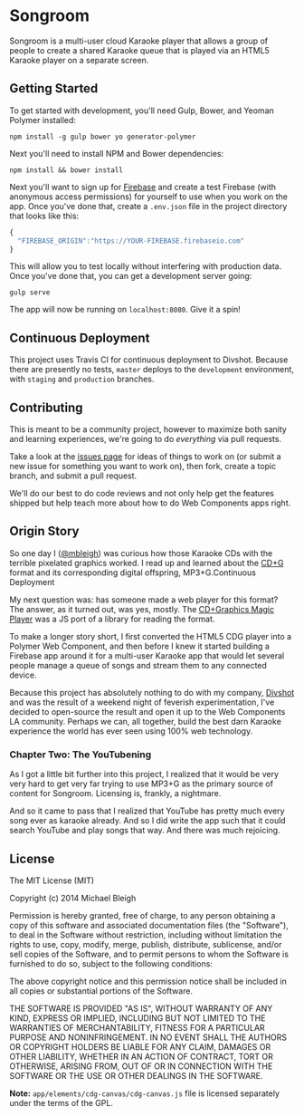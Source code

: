 # Songroom

Songroom is a multi-user cloud Karaoke player that allows a group of people to
create a shared Karaoke queue that is played via an HTML5 Karaoke player on a
separate screen.

## Getting Started

To get started with development, you'll need Gulp, Bower, and Yeoman Polymer
installed:

    npm install -g gulp bower yo generator-polymer

Next you'll need to install NPM and Bower dependencies:

    npm install && bower install

Next you'll want to sign up for [Firebase](https://www.firebase.com/) and create
a test Firebase (with anonymous access permissions) for yourself to use when you work on the app.
Once you've done that, create a `.env.json` file in the project directory that looks
like this:

```javascript
{
  "FIREBASE_ORIGIN":"https://YOUR-FIREBASE.firebaseio.com"
}
```

This will allow you to test locally without interfering with production data.
Once you've done that, you can get a development server going:

    gulp serve

The app will now be running on `localhost:8080`. Give it a spin!

## Continuous Deployment

This project uses Travis CI for continuous deployment to Divshot. Because there
are presently no tests, `master` deploys to the `development` environment, with
`staging` and `production` branches.

## Contributing

This is meant to be a community project, however to maximize both sanity and
learning experiences, we're going to do *everything* via pull requests.

Take a look at the [issues page](https://github.com/webcomponents-la/songroom) for
ideas of things to work on (or submit a new issue for something you want to
work on), then fork, create a topic branch, and submit a pull request.

We'll do our best to do code reviews and not only help get the features shipped
but help teach more about how to do Web Components apps right.

## Origin Story

So one day I ([@mbleigh](http://twitter.com/mbleigh)) was curious how those Karaoke CDs with the terrible
pixelated graphics worked. I read up and learned about the [CD+G](http://en.wikipedia.org/wiki/CD%2BG)
format and its corresponding digital offspring, MP3+G.Continuous Deployment

My next question was: has someone made a web player for this format? The answer,
as it turned out, was yes, mostly. The [CD+Graphics Magic Player](http://cdgmagic.sourceforge.net/html5_cdgplayer/)
was a JS port of a library for reading the format.

To make a longer story short, I first converted the HTML5 CDG player into a
Polymer Web Component, and then before I knew it started building a Firebase
app around it for a multi-user Karaoke app that would let several people manage
a queue of songs and stream them to any connected device.

Because this project has absolutely nothing to do with my company, [Divshot](https://divshot.com)
and was the result of a weekend night of feverish experimentation, I've decided
to open-source the result and open it up to the Web Components LA community.
Perhaps we can, all together, build the best darn Karaoke experience the world
has ever seen using 100% web technology.

### Chapter Two: The YouTubening

As I got a little bit further into this project, I realized that it would be very
very hard to get very far trying to use MP3+G as the primary source of content for
Songroom. Licensing is, frankly, a nightmare.

And so it came to pass that I realized that YouTube has pretty much every song
ever as karaoke already. And so I did write the app such that it could search
YouTube and play songs that way. And there was much rejoicing.

## License

The MIT License (MIT)

Copyright (c) 2014 Michael Bleigh

Permission is hereby granted, free of charge, to any person obtaining a copy
of this software and associated documentation files (the "Software"), to deal
in the Software without restriction, including without limitation the rights
to use, copy, modify, merge, publish, distribute, sublicense, and/or sell
copies of the Software, and to permit persons to whom the Software is
furnished to do so, subject to the following conditions:

The above copyright notice and this permission notice shall be included in
all copies or substantial portions of the Software.

THE SOFTWARE IS PROVIDED "AS IS", WITHOUT WARRANTY OF ANY KIND, EXPRESS OR
IMPLIED, INCLUDING BUT NOT LIMITED TO THE WARRANTIES OF MERCHANTABILITY,
FITNESS FOR A PARTICULAR PURPOSE AND NONINFRINGEMENT. IN NO EVENT SHALL THE
AUTHORS OR COPYRIGHT HOLDERS BE LIABLE FOR ANY CLAIM, DAMAGES OR OTHER
LIABILITY, WHETHER IN AN ACTION OF CONTRACT, TORT OR OTHERWISE, ARISING FROM,
OUT OF OR IN CONNECTION WITH THE SOFTWARE OR THE USE OR OTHER DEALINGS IN
THE SOFTWARE.

**Note:** `app/elements/cdg-canvas/cdg-canvas.js` file is licensed separately
under the terms of the GPL.
